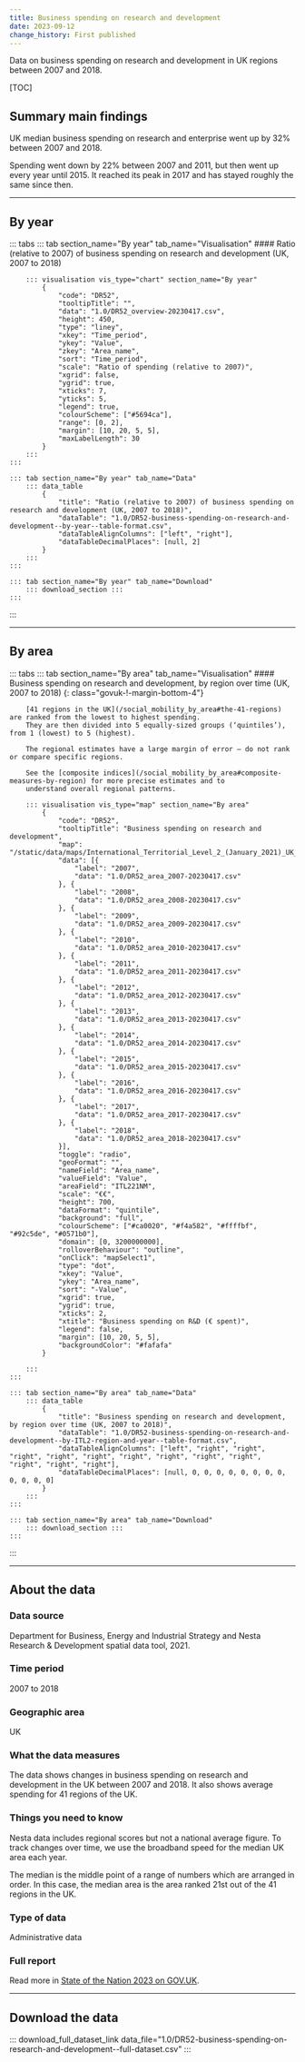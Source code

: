 ```yaml
---
title: Business spending on research and development
date: 2023-09-12
change_history: First published
---
```


Data on business spending on research and development in UK regions between 2007 and 2018.

[TOC]

## Summary main findings

UK median business spending on research and enterprise went up by 32% between 2007 and 2018.

Spending went down by 22% between 2007 and 2011, but then went up every year until 2015.
It reached its peak in 2017 and has stayed roughly the same since then.

---

## By year

::: tabs
    ::: tab section_name="By year" tab_name="Visualisation"
        #### Ratio (relative to 2007) of business spending on research and development (UK, 2007 to 2018)

        ::: visualisation vis_type="chart" section_name="By year"
            {
                "code": "DR52",
                "tooltipTitle": "",
                "data": "1.0/DR52_overview-20230417.csv",
                "height": 450,
                "type": "liney",
                "xkey": "Time_period",
                "ykey": "Value",
                "zkey": "Area_name",
                "sort": "Time_period",
                "scale": "Ratio of spending (relative to 2007)",
                "xgrid": false,
                "ygrid": true,
                "xticks": 7,
                "yticks": 5,
                "legend": true,
                "colourScheme": ["#5694ca"],
                "range": [0, 2],
                "margin": [10, 20, 5, 5],
                "maxLabelLength": 30
            }
        :::
    :::

    ::: tab section_name="By year" tab_name="Data"
        ::: data_table
            {
                "title": "Ratio (relative to 2007) of business spending on research and development (UK, 2007 to 2018)",
                "dataTable": "1.0/DR52-business-spending-on-research-and-development--by-year--table-format.csv",
                "dataTableAlignColumns": ["left", "right"],
                "dataTableDecimalPlaces": [null, 2]
            }
        :::
    :::

    ::: tab section_name="By year" tab_name="Download"
        ::: download_section :::
    :::
:::

---

## By area

::: tabs
    ::: tab section_name="By area" tab_name="Visualisation"
        #### Business spending on research and development, by region over time (UK, 2007 to 2018) {: class="govuk-!-margin-bottom-4"}

        [41 regions in the UK](/social_mobility_by_area#the-41-regions) are ranked from the lowest to highest spending.
        They are then divided into 5 equally-sized groups (‘quintiles’), from 1 (lowest) to 5 (highest).
        
        The regional estimates have a large margin of error – do not rank or compare specific regions.
        
        See the [composite indices](/social_mobility_by_area#composite-measures-by-region) for more precise estimates and to
        understand overall regional patterns.

        ::: visualisation vis_type="map" section_name="By area"
            {
                "code": "DR52",
                "tooltipTitle": "Business spending on research and development",
                "map": "/static/data/maps/International_Territorial_Level_2_(January_2021)_UK_BUC.json",
                "data": [{
                    "label": "2007",
                    "data": "1.0/DR52_area_2007-20230417.csv"
                }, {
                    "label": "2008",
                    "data": "1.0/DR52_area_2008-20230417.csv"
                }, {
                    "label": "2009",
                    "data": "1.0/DR52_area_2009-20230417.csv"
                }, {
                    "label": "2010",
                    "data": "1.0/DR52_area_2010-20230417.csv"
                }, {
                    "label": "2011",
                    "data": "1.0/DR52_area_2011-20230417.csv"
                }, {
                    "label": "2012",
                    "data": "1.0/DR52_area_2012-20230417.csv"
                }, {
                    "label": "2013",
                    "data": "1.0/DR52_area_2013-20230417.csv"
                }, {
                    "label": "2014",
                    "data": "1.0/DR52_area_2014-20230417.csv"
                }, {
                    "label": "2015",
                    "data": "1.0/DR52_area_2015-20230417.csv"
                }, {
                    "label": "2016",
                    "data": "1.0/DR52_area_2016-20230417.csv"
                }, {
                    "label": "2017",
                    "data": "1.0/DR52_area_2017-20230417.csv"
                }, {
                    "label": "2018",
                    "data": "1.0/DR52_area_2018-20230417.csv"
                }],
                "toggle": "radio",
                "geoFormat": "",
                "nameField": "Area_name",
                "valueField": "Value",
                "areaField": "ITL221NM",
                "scale": "€€",
                "height": 700,
                "dataFormat": "quintile",
                "background": "full",
                "colourScheme": ["#ca0020", "#f4a582", "#ffffbf", "#92c5de", "#0571b0"],
                "domain": [0, 3200000000],
                "rolloverBehaviour": "outline",
                "onClick": "mapSelect1",
                "type": "dot",
                "xkey": "Value",
                "ykey": "Area_name",
                "sort": "-Value",
                "xgrid": true,
                "ygrid": true,
                "xticks": 2,
                "xtitle": "Business spending on R&D (€ spent)",
                "legend": false,
                "margin": [10, 20, 5, 5],
                "backgroundColor": "#fafafa"
            }
                
        :::
    :::

    ::: tab section_name="By area" tab_name="Data"
        ::: data_table
            {
                "title": "Business spending on research and development, by region over time (UK, 2007 to 2018)",
                "dataTable": "1.0/DR52-business-spending-on-research-and-development--by-ITL2-region-and-year--table-format.csv",
                "dataTableAlignColumns": ["left", "right", "right", "right", "right", "right", "right", "right", "right", "right", "right", "right", "right"],
                "dataTableDecimalPlaces": [null, 0, 0, 0, 0, 0, 0, 0, 0, 0, 0, 0, 0]
            }
        :::
    :::

    ::: tab section_name="By area" tab_name="Download"
        ::: download_section :::
    :::
:::

---

## About the data

### Data source
Department for Business, Energy and Industrial Strategy and Nesta Research & Development spatial data tool, 2021.

### Time period
2007 to 2018

### Geographic area
UK

### What the data measures
The data shows changes in business spending on research and development in the UK between 2007 and 2018.
It also shows average spending for 41 regions of the UK.

### Things you need to know
Nesta data includes regional scores but not a national average figure.
To track changes over time, we use the broadband speed for the median UK area each year.

The median is the middle point of a range of numbers which are arranged in order.
In this case, the median area is the area ranked 21st out of the 41 regions in the UK.

### Type of data
Administrative data

### Full report
Read more in [State of the Nation 2023 on GOV.UK](https://www.gov.uk/government/publications/state-of-the-nation-2023-people-and-places).

---

## Download the data

::: download_full_dataset_link data_file="1.0/DR52-business-spending-on-research-and-development--full-dataset.csv" :::
